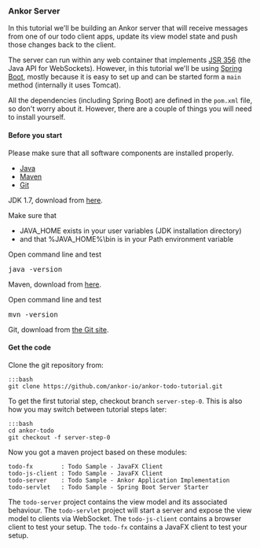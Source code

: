 ### Ankor Server

In this tutorial we'll be building an Ankor server that will receive messages from one of our
todo client apps, update its view model state and push those changes back to the client.

The server can run within any web container that implements [JSR 356][jsr356] (the Java API for WebSockets).
However, in this tutorial we'll be using [Spring Boot][springboot], 
mostly because it is easy to set up and can be started form a `main` method (internally it uses Tomcat).

All the dependencies (including Spring Boot) are defined in the `pom.xml` file, so don't worry about it.
However, there are a couple of things you will need to install yourself.

#### Before you start

Please make sure that all software components are installed properly.

<div class="tabbable ">
    <ul class="nav nav-tabs">
        <li class="active"><a href="#tab1" data-toggle="tab">Java</a></li>
        <li><a href="#tab2" data-toggle="tab">Maven</a></li>
        <li><a href="#tab3" data-toggle="tab">Git</a></li>
    </ul>
    <div class="tab-content">
        <div class="tab-pane active" id="tab1">
            <p>JDK 1.7, download from <a href="http://www.oracle.com/technetwork/java/javase/downloads/index.html">here</a>.</p>
            <p>Make sure that<p></p>
            <ul>
                <li>JAVA_HOME exists in your user variables (JDK installation directory)</li>
                <li>and that %JAVA_HOME%\bin is in your Path environment variable</li>
            </ul>
            <p>Open command line and test</p>
            <pre>java -version</pre>
        </div>
        <div class="tab-pane" id="tab2">
            <p>Maven, download from <a href="http://maven.apache.org/download.cgi">here</a>.</p>
            <p>Open command line and test</p>
            <pre>mvn -version</pre>
        </div>
        <div class="tab-pane" id="tab3">
            <p>Git, download from <a href="http://git-scm.com/download">the Git site</a>.</p>
        </div>
    </div>
</div>

#### Get the code

Clone the git repository from:

    :::bash
    git clone https://github.com/ankor-io/ankor-todo-tutorial.git

To get the first tutorial step, checkout branch `server-step-0`.
This is also how you may switch between tutorial steps later:

    :::bash
    cd ankor-todo
    git checkout -f server-step-0

Now you got a maven project based on these modules:

    todo-fx        : Todo Sample - JavaFX Client
    todo-js-client : Todo Sample - JavaFX Client
    todo-server    : Todo Sample - Ankor Application Implementation
    todo-servlet   : Todo Sample - Spring Boot Server Starter

The `todo-server` project contains the view model and its associated behaviour.
The `todo-servlet` project will start a server and expose the view model to clients via WebSocket.
The `todo-js-client` contains a browser client to test your setup.
The `todo-fx` contains a JavaFX client to test your setup.

[jsr356]: http://www.oracle.com/technetwork/articles/java/jsr356-1937161.html
[springboot]: http://projects.spring.io/spring-boot/
